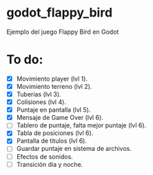 # godot_flappy_bird

Ejemplo del juego Flappy Bird en Godot

# To do:

- [x] Movimiento player (lvl 1).
- [x] Movimiento terreno (lvl 2).
- [x] Tuberias (lvl 3).
- [x] Colisiones (lvl 4).
- [x] Puntaje en pantalla (lvl 5).
- [x] Mensaje de Game Over (lvl 6).
- [ ] Tablero de puntaje, falta mejor puntaje (lvl 6). 
- [x] Tabla de posiciones (lvl 6).
- [x] Pantalla de titulos (lvl 6).
- [ ] Guardar puntaje en sistema de archivos.
- [ ] Efectos de sonidos.
- [ ] Transición dia y noche.